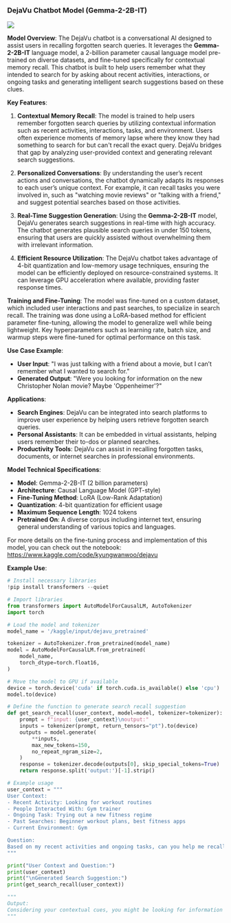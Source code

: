 ### **DejaVu Chatbot Model (Gemma-2-2B-IT)**

![](https://www.googleapis.com/download/storage/v1/b/kaggle-user-content/o/inbox%2F14098797%2F7669fdc2a2d64e8d511947ea88c4b238%2F37110581-A303-4A6D-B47E3F1844F0707D_source.webp?generation=1727999417326204&alt=media)

**Model Overview**:
The DejaVu chatbot is a conversational AI designed to assist users in recalling forgotten search queries. It leverages the **Gemma-2-2B-IT** language model, a 2-billion parameter causal language model pre-trained on diverse datasets, and fine-tuned specifically for contextual memory recall. This chatbot is built to help users remember what they intended to search for by asking about recent activities, interactions, or ongoing tasks and generating intelligent search suggestions based on these clues.

**Key Features**:
1. **Contextual Memory Recall**: 
   The model is trained to help users remember forgotten search queries by utilizing contextual information such as recent activities, interactions, tasks, and environment. Users often experience moments of memory lapse where they know they had something to search for but can't recall the exact query. DejaVu bridges that gap by analyzing user-provided context and generating relevant search suggestions.

2. **Personalized Conversations**: 
   By understanding the user’s recent actions and conversations, the chatbot dynamically adapts its responses to each user’s unique context. For example, it can recall tasks you were involved in, such as "watching movie reviews" or "talking with a friend," and suggest potential searches based on those activities.

3. **Real-Time Suggestion Generation**: 
   Using the **Gemma-2-2B-IT** model, DejaVu generates search suggestions in real-time with high accuracy. The chatbot generates plausible search queries in under 150 tokens, ensuring that users are quickly assisted without overwhelming them with irrelevant information.

4. **Efficient Resource Utilization**:
   The DejaVu chatbot takes advantage of 4-bit quantization and low-memory usage techniques, ensuring the model can be efficiently deployed on resource-constrained systems. It can leverage GPU acceleration where available, providing faster response times.

**Training and Fine-Tuning**:
The model was fine-tuned on a custom dataset, which included user interactions and past searches, to specialize in search recall. The training was done using a LoRA-based method for efficient parameter fine-tuning, allowing the model to generalize well while being lightweight. Key hyperparameters such as learning rate, batch size, and warmup steps were fine-tuned for optimal performance on this task.

**Use Case Example**:
- **User Input**: "I was just talking with a friend about a movie, but I can’t remember what I wanted to search for."
- **Generated Output**: "Were you looking for information on the new Christopher Nolan movie? Maybe 'Oppenheimer'?"

**Applications**:
- **Search Engines**: DejaVu can be integrated into search platforms to improve user experience by helping users retrieve forgotten search queries.
- **Personal Assistants**: It can be embedded in virtual assistants, helping users remember their to-dos or planned searches.
- **Productivity Tools**: DejaVu can assist in recalling forgotten tasks, documents, or internet searches in professional environments.

**Model Technical Specifications**:
- **Model**: Gemma-2-2B-IT (2 billion parameters)
- **Architecture**: Causal Language Model (GPT-style)
- **Fine-Tuning Method**: LoRA (Low-Rank Adaptation)
- **Quantization**: 4-bit quantization for efficient usage
- **Maximum Sequence Length**: 1024 tokens
- **Pretrained On**: A diverse corpus including internet text, ensuring general understanding of various topics and languages.

For more details on the fine-tuning process and implementation of this model, you can check out the notebook: https://www.kaggle.com/code/kyungwanwoo/dejavu

**Example Use**:
```python
# Install necessary libraries
!pip install transformers --quiet

# Import libraries
from transformers import AutoModelForCausalLM, AutoTokenizer
import torch

# Load the model and tokenizer
model_name = '/kaggle/input/dejavu_pretrained'

tokenizer = AutoTokenizer.from_pretrained(model_name)
model = AutoModelForCausalLM.from_pretrained(
    model_name,
    torch_dtype=torch.float16,
)

# Move the model to GPU if available
device = torch.device('cuda' if torch.cuda.is_available() else 'cpu')
model.to(device)

# Define the function to generate search recall suggestion
def get_search_recall(user_context, model=model, tokenizer=tokenizer):
    prompt = f"input: {user_context}\noutput:"
    inputs = tokenizer(prompt, return_tensors="pt").to(device)
    outputs = model.generate(
        **inputs,
        max_new_tokens=150,
        no_repeat_ngram_size=2,
    )
    response = tokenizer.decode(outputs[0], skip_special_tokens=True)
    return response.split('output:')[-1].strip()

# Example usage
user_context = """
User Context:
- Recent Activity: Looking for workout routines
- People Interacted With: Gym trainer
- Ongoing Task: Trying out a new fitness regime
- Past Searches: Beginner workout plans, best fitness apps
- Current Environment: Gym

Question:
Based on my recent activities and ongoing tasks, can you help me recall what I might have wanted to search for?
"""

print("User Context and Question:")
print(user_context)
print("\nGenerated Search Suggestion:")
print(get_search_recall(user_context))

"""
Output:
Considering your contextual cues, you might be looking for information on Full Body Workout Routine. Does this sound right?
"""
```
